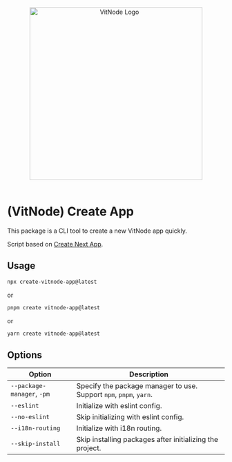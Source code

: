 <p align="center">
  <br>
  <a href="https://vitnode.com/" target="_blank">
    <picture>
      <source media="(prefers-color-scheme: dark)" srcset="https://raw.githubusercontent.com/aXenDeveloper/vitnode/canary/apps/docs/assets/logo/vitnode_logo_dark.svg">
      <source media="(prefers-color-scheme: light)" srcset="https://raw.githubusercontent.com/aXenDeveloper/vitnode/canary/apps/docs/assets/logo/vitnode_logo_light.svg">
      <img alt="VitNode Logo" src="https://raw.githubusercontent.com/aXenDeveloper/vitnode/canary/apps/docs/assets/logo/vitnode_logo_light.svg" width="400">
    </picture>
  </a>
  <br>
  <br>
</p>

# (VitNode) Create App

This package is a CLI tool to create a new VitNode app quickly.

Script based on [Create Next App](https://nextjs.org/).

## Usage

```bash
npx create-vitnode-app@latest
```

or

```bash
pnpm create vitnode-app@latest
```

or

```bash
yarn create vitnode-app@latest
```

## Options

| Option                     | Description                                                        |
| -------------------------- | ------------------------------------------------------------------ |
| `--package-manager`, `-pm` | Specify the package manager to use. Support `npm`, `pnpm`, `yarn`. |
| `--eslint`                 | Initialize with eslint config.                                     |
| `--no-eslint`              | Skip initializing with eslint config.                              |
| `--i18n-routing`           | Initialize with i18n routing.                                      |
| `--skip-install`           | Skip installing packages after initializing the project.           |
